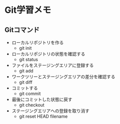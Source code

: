 # Git学習メモ
## Gitコマンド

- ローカルリポジトリを作る
  - git init
- ローカルリポジトリの状態を確認する
  - git status
- ファイルをステージングエリアに登録する
  - git add
- ワークツリーとステージングエリアの差分を確認する
  - git diff
- コミットする
  - git commit
- 最後にコミットした状態に戻す
  - git checkout
- ステージングエリアへの登録を取り消す
  - git reset HEAD filename